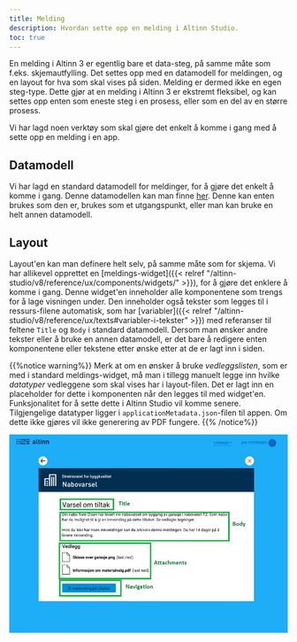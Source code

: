 ```yaml
---
title: Melding
description: Hvordan sette opp en melding i Altinn Studio.
toc: true
---
```


En melding i Altinn 3 er egentlig bare et data-steg, på samme måte som f.eks. skjemautfylling. Det settes opp med en datamodell for meldingen, og en 
layout for hva som skal vises på siden. Melding er dermed ikke en egen steg-type. Dette gjør at en melding i Altinn 3 er ekstremt fleksibel, og kan settes opp enten som eneste steg i en prosess, eller som en del av en større prosess.

Vi har lagd noen verktøy som skal gjøre det enkelt å komme i gang med å sette opp en melding i en app.

## Datamodell
Vi har lagd en standard datamodell for meldinger, for å gjøre det enkelt å komme i gang. Denne datamodellen kan man finne [her](https://altinncdn.no/schemas/xsd/message/message.schema.v1.xsd). Denne kan enten brukes som den er, brukes som et utgangspunkt, eller man kan bruke en helt annen datamodell. 

## Layout
Layout'en kan man definere helt selv, på samme måte som for skjema. Vi har allikevel opprettet en [meldings-widget]({{< relref "/altinn-studio/v8/reference/ux/components/widgets/" >}}), for å gjøre det enklere å komme i gang. Denne widget'en inneholder alle komponentene som trengs for å lage visningen under. Den inneholder også tekster som legges til i ressurs-filene automatisk, som har [variabler]({{< relref "/altinn-studio/v8/reference/ux/texts#variabler-i-tekster" >}}) med referanser til feltene `Title` og `Body` i standard datamodell. Dersom man ønsker andre tekster eller å bruke en annen datamodell, er det bare å redigere enten komponentene eller tekstene etter ønske etter at de er lagt inn i siden.

{{%notice warning%}}
Merk at om en ønsker å bruke _vedleggslisten_, som er med i standard meldings-widget, må man i tillegg manuelt legge inn hvilke _datatyper_ vedleggene som skal vises har i layout-filen. Det er lagt inn en placeholder for dette i komponenten når den legges til med widget'en. Funksjonalitet for å sette dette i Altinn Studio vil komme senere. Tilgjengelige datatyper ligger i `applicationMetadata.json`-filen til appen. Om dette ikke gjøres vil ikke generering av PDF fungere.
{{% /notice%}}

![Standard meldings-visning](message-app.png "Standard meldings-visning")